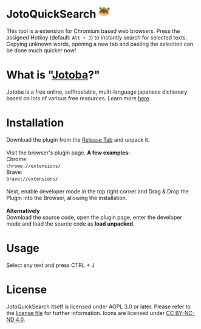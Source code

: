 # JotoQuickSearch <img class="titleImg" width="30" src="/icon/128px.png">
This tool is a extension for Chromium based web browsers. Press the assigned Hotkey (default: ```Alt + J```) to instantly search for selected texts.<br>
Copying unknown words, opening a new tab and pasting the selection can be done much quicker now!

# What is "[Jotoba](https://jotoba.de)?"
Jotoba is a free online, selfhostable, multi-language japanese dictionary based on lots of various free resources. Learn more [here](https://github.com/WeDontPanic/Jotoba/).

# Installation 
Download the plugin from the [Release Tab](https://github.com/WeDontPanic/JotoQuickSearch/releases/) and unpack it.
<br>
<br>
Visit the browser's plugin page. <b>A few examples:</b> <br>
Chrome:<br> ```chrome://extensions/``` <br>
Brave: <br> ```brave://extensions/``` <br>
<br>
Next, enable developer mode in the top right corner and Drag & Drop the Plugin into the Browser, allowing the installation.
<br><br>
<b>Alternatively</b><br>
Download the source code, open the plugin page, enter the developer mode and load the source code as <b>load unpacked</b>.

# Usage
Select any text and press CTRL + J

# License
JotoQuickSearch itself is licensed under AGPL 3.0 or later. 
Please refer to the [license file](https://github.com/WeDontPanic/JotoQuickSearch/blob/master/LICENSE) for further information.
Icons are licensed under [CC BY-NC-ND 4.0](https://creativecommons.org/licenses/by-nc-nd/4.0/).

